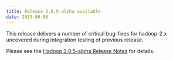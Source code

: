 ```yaml
---
title: Release 2.0.5-alpha available
date: 2013-06-06
---
```

<!---
  Licensed under the Apache License, Version 2.0 (the "License");
  you may not use this file except in compliance with the License.
  You may obtain a copy of the License at

   https://www.apache.org/licenses/LICENSE-2.0

  Unless required by applicable law or agreed to in writing, software
  distributed under the License is distributed on an "AS IS" BASIS,
  WITHOUT WARRANTIES OR CONDITIONS OF ANY KIND, either express or implied.
  See the License for the specific language governing permissions and
  limitations under the License. See accompanying LICENSE file.
-->

This release delivers a number of critical bug-fixes for hadoop-2.x
uncovered during integration testing of previous release.

Please see the [Hadoop 2.0.5-alpha Release
Notes](https://hadoop.apache.org/docs/r2.0.5-alpha/hadoop-project-dist/hadoop-common/releasenotes.html)
for details.

